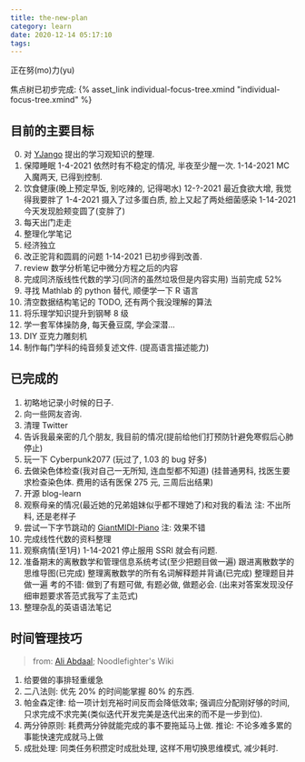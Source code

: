 ```yaml
---
title: the-new-plan
category: learn
date: 2020-12-14 05:17:10
tags:
---
```


正在努(mo)力(yu)

焦点树已初步完成: {% asset_link individual-focus-tree.xmind "individual-focus-tree.xmind" %}

<!-- more -->

## 目前的主要目标

0. 对 [YJango](https://space.bilibili.com/344849038) 提出的学习观知识的整理.
1. 保障睡眠
   1-4-2021 依然时有不稳定的情况, 半夜至少醒一次.
   1-14-2021 MC 入魔两天, 已得到控制.
2. 饮食健康(晚上预定早饭, 别吃辣的, 记得喝水)
   12-?-2021 最近食欲大增, 我觉得我要胖了
   1-4-2021 摄入了过多蛋白质, 脸上又起了两处细菌感染
   1-14-2021 今天发现脸颊变圆了(变胖了)
3. 每天出门走走
4. 整理化学笔记
5. 经济独立
6. 改正驼背和圆肩的问题
   1-14-2021 已初步得到改善.
7. review 数学分析笔记中微分方程之后的内容
8. 完成同济版线性代数的学习(同济的虽然垃圾但是内容实用)
   当前完成 52%
9. 寻找 Mathlab 的 python 替代, 顺便学一下 R 语言
10. 清空数据结构笔记的 TODO, 还有两个我没理解的算法
11. 将乐理学知识提升到钢琴 8 级
12. 学一套军体操防身, 每天叠豆腐, 学会深潜...
13. DIY 亚克力雕刻机
14. 制作每门学科的纯音频复述文件. (提高语言描述能力)

## 已完成的

1. 初略地记录小时候的日子.
2. 向一些网友咨询.
3. 清理 Twitter
4. 告诉我最亲密的几个朋友, 我目前的情况(提前给他们打预防针避免寒假后心肺停止)
5. 玩一下 Cyberpunk2077 (玩过了, 1.03 的 bug 好多)
6. 去做染色体检查(我对自己一无所知, 连血型都不知道) (挂普通男科, 找医生要求检查染色体. 费用的话有医保 275 元, 三周后出结果)
7. 开源 blog-learn
8. 观察母亲的情况(最近她的兄弟姐妹似乎都不理她了)和对我的看法
   注: 不出所料, 还是老样子
9. 尝试一下字节跳动的 [GiantMIDI-Piano](https://github.com/bytedance/GiantMIDI-Piano)
   注: 效果不错
10. 完成线性代数的资料整理
11. 观察病情(至1月)
    1-14-2021 停止服用 SSRI 就会有问题.
12. 准备期末的离散数学和管理信息系统考试(至少把题目做一遍)
    跟进离散数学的思维导图(已完成)
    整理离散数学的所有名词解释题并背诵(已完成)
    整理题目并做一遍
    考的不错: 做到了有题可做, 有题必做, 做题必会. (出来对答案发现没仔细审题要求答范式我写了主范式)
13. 整理杂乱的英语语法笔记

## 时间管理技巧

> from: [Ali Abdaal](https://aliabdaal.com/); Noodlefighter's Wiki

1. 给要做的事排轻重缓急
2. 二八法则: 优先 20% 的时间能掌握 80% 的东西.
3. 帕金森定律: 给一项计划充裕时间反而会降低效率; 强调应分配刚好够的时间, 只求完成不求完美(类似迭代开发完美是迭代出来的而不是一步到位).
4. 两分钟原则: 耗费两分钟就能完成的事不要拖延马上做.
   推论: 不论多难多累的事能快速完成就马上做
5. 成批处理: 同类任务积攒定时成批处理, 这样不用切换思维模式, 减少耗时.